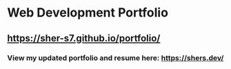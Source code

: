 # Web Development Portfolio
## https://sher-s7.github.io/portfolio/
### View my updated portfolio and resume here: https://shers.dev/
